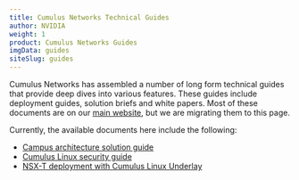 ```yaml
---
title: Cumulus Networks Technical Guides
author: NVIDIA
weight: 1
product: Cumulus Networks Guides
imgData: guides
siteSlug: guides
---
```


Cumulus Networks has assembled a number of long form technical guides that provide
deep dives into various features. These guides include deployment guides,
solution briefs and white papers. Most of these documents are on our
[main website](https://resource.nvidia.com/l/en-us-networking), but
we are migrating them to this page.

Currently, the available documents here include the following:

- [Campus architecture solution guide](campus-architecture-guide)
- [Cumulus Linux security guide](cumulus-linux-security-guide)
- [NSX-T deployment with Cumulus Linux Underlay](nsxt)
<!-- - [Production Ready Automation guide](production-ready-automation)-->
